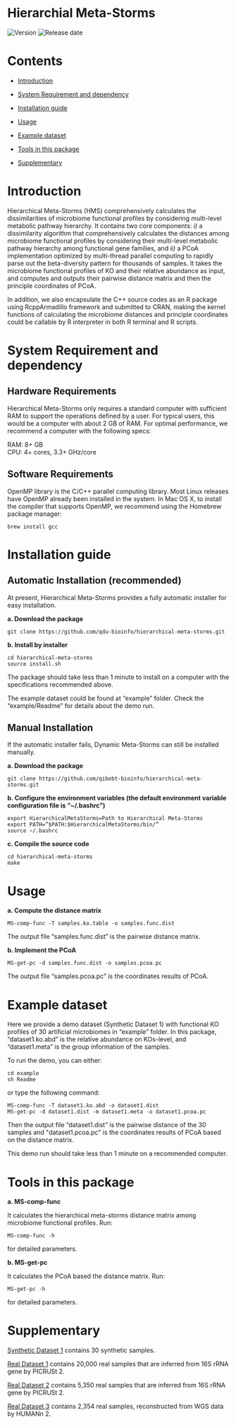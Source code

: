 # Hierarchial Meta-Storms

![Version](https://img.shields.io/badge/Version-1.01%20-brightgreen)
![Release date](https://img.shields.io/badge/Released%20date-Nov.%2018%2C%202020-brightgreen)



# Contents

- [Introduction](#introduction)

- [System Requirement and dependency](#system-requirement-and-dependency)

- [Installation guide](#installation-guide)

- [Usage](#usage)

- [Example dataset](#example-dataset)

- [Tools in this package](#tools-in-this-package)

- [Supplementary](#supplementary)

  

# Introduction

Hierarchical Meta-Storms (HMS) comprehensively calculates the dissimilarities of microbiome functional profiles by considering multi-level metabolic pathway hierarchy. It contains two core components: *i)* a dissimilarity algorithm that comprehensively calculates the distances among microbiome functional profiles by considering their multi-level metabolic pathway hierarchy among functional gene families, and *ii)* a PCoA implementation optimized by multi-thread parallel computing to rapidly parse out the beta-diversity pattern for thousands of samples. It takes the microbiome functional profiles of KO and their relative abundance as input, and computes and outputs their pairwise distance matrix and then the principle coordinates of PCoA. 

In addition, we also encapsulate the C++ source codes as an R package using RcppArmadillo framework and submitted to CRAN, making the kernel functions of calculating the microbiome distances and principle coordinates could be callable by R interpreter in both R terminal and R scripts.

# System Requirement and dependency

## Hardware Requirements

Hierarchical Meta-Storms only requires a standard computer with sufficient RAM to support the operations defined by a user. For typical users, this would be a computer with about 2 GB of RAM. For optimal performance, we recommend a computer with the following specs:

  RAM: 8+ GB  
  CPU: 4+ cores, 3.3+ GHz/core

## Software Requirements

OpenMP library is the C/C++ parallel computing library. Most Linux releases have OpenMP already been installed in the system. In Mac OS X, to install the compiler that supports OpenMP, we recommend using the Homebrew package manager:
```
brew install gcc
```

# Installation guide

## Automatic Installation (recommended)

At present, Hierarchical Meta-Storms provides a fully automatic installer for easy installation.

**a. Download the package**

```
git clone https://github.com/qdu-bioinfo/hierarchical-meta-storms.git	
```

**b. Install by installer**
```
cd hierarchical-meta-storms
source install.sh
```

The package should take less than 1 minute to install on a computer with the specifications recommended above.

The example dataset could be found at “example” folder. Check the “example/Readme” for details about the demo run.

## Manual Installation

If the automatic installer fails, Dynamic Meta-Storms can still be installed manually.

**a. Download the package**
```
git clone https://github.com/qibebt-bioinfo/hierarchical-meta-storms.git	
```

**b. Configure the environment variables (the default environment variable configuration file is “~/.bashrc”)**
```
export HierarchicalMetaStorms=Path to Hierarchical Meta-Storms
export PATH=”$PATH:$HierarchicalMetaStorms/bin/”
source ~/.bashrc
```
**c. Compile the source code**

```
cd hierarchical-meta-storms
make
```
# Usage
**a.  Compute the distance matrix**

```
MS-comp-func -T samples.ko.table -o samples.func.dist
```
The output file “samples.func.dist” is the pairwise distance matrix. 

**b. Implement the PCoA**

```
MS-get-pc -d samples.func.dist -o samples.pcoa.pc
```
The output file “samples.pcoa.pc” is the coordinates results of PCoA. 

# Example dataset
Here we provide a demo dataset (Synthetic Dataset 1) with functional KO profiles of 30 artificial microbiomes in “example” folder. In this package, “dataset1.ko.abd” is the relative abundance on KOs-level, and “dataset1.meta” is the group information of the samples.

To run the demo, you can either:
```
cd example
sh Readme
```
or type the following command:
```
MS-comp-func -T dataset1.ko.abd -o dataset1.dist
MS-get-pc -d dataset1.dist -m dataset1.meta -o dataset1.pcoa.pc
```
Then the output file “dataset1.dist” is the pairwise distance of the 30 samples and "dataset1.pcoa.pc" is the coordinates results of PCoA based on the distance matrix. 

This demo run should take less than 1 minute on a recommended computer.

# Tools in this package
**a. MS-comp-func**

It calculates the hierarchical meta-storms distance matrix among microbiome functional profiles. Run:
```
MS-comp-func -h
```
for detailed parameters.

**b. MS-get-pc**

It calculates the PCoA based the distance matrix. Run:
```
MS-get-pc -h
```
for detailed parameters.


# Supplementary

[Synthetic Dataset 1](http://bioinfo.single-cell.cn/Released_Software/hierarchical-meta-storms/data/synthetic_dataset_1.tar.gz) contains 30 synthetic samples.

[Real Dataset 1](http://bioinfo.single-cell.cn/Released_Software/hierarchical-meta-storms/data/real_dataset_1.tar.gz) contains 20,000 real samples that are inferred from 16S rRNA gene by PICRUSt 2.

[Real Dataset 2](http://bioinfo.single-cell.cn/Released_Software/hierarchical-meta-storms/data/actual_dataset_2.tar.gz) contains 5,350 real samples that are inferred from 16S rRNA gene by PICRUSt 2.

[Real Dataset 3](http://bioinfo.single-cell.cn/Released_Software/hierarchical-meta-storms/data/actual_dataset_3.tar.gz) contains 2,354 real samples, reconstructed from WGS data by HUMANn 2.





